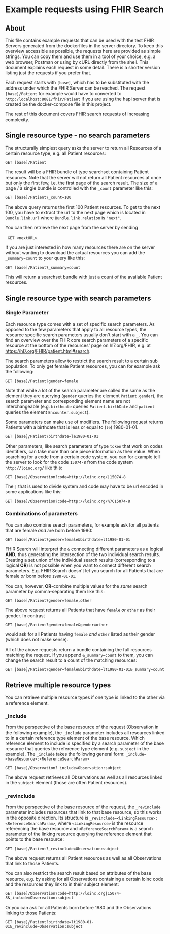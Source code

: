 # Example requests using FHIR Search

## About
This file contains example requests that can be used with the test FHIR Servers generated from the dockerfiles in the server directory. To keep this overview accessible as possible, the requests here are provided as simple strings. You can copy them and use them in a tool of your choice, e.g. a web browser, Postman or using by cURL directly from the shell. This document explains each request in some detail. There is a shorter version listing just the requests if you prefer that.

Each request starts with `[base]`, which has to be substituted with the address under which the FHIR Server can be reached. The request `[base]/Patient` for example would have to converted to `http:/localhost:8081/fhir/Patient` if you are using the hapi server that is created be the docker-compose file in this project.

The rest of this document covers FHIR search requests of increasing complexity.

## Single resource type - no search parameters
The structurally simplest query asks the server to return all Resources of a certain resource type, e.g. all Patient resources:

`GET [base]/Patient`

The result will be a FHIR bundle of type searchset containing Patient resources. Note that the server will not return all Patient resources at once but only the first few, i.e. the first page of the search result. The size of a page / a single bundle is controlled with the `_count` parameter like this:

`GET [base]/Patient?_count=100`

The above query returns the first 100 Patient resources. To get to the next 100, you have to extract the url to the next page which is located in `Bundle.link.url` where `Bundle.link.relation` is `"next"`.

You can then retrieve the next page from the server by sending 

` GET <nextURL>`.

If you are just interested in how many resources there are on the server without wanting to download the actual resources you can add the `_summary=count` to your query like this:

`GET [base]/Patient?_summary=count`

This will return a searchset bundle with just a count of the available Patient resources.

## Single resource type with search parameters

### Single Parameter
Each resource type comes with a set of specific search parameters. As opposed to the few parameters that apply to all resource types, the resource specific search parameters usually don't start with a `_`. You can find an overview over the FHIR core search parameters of a specific resource at the bottom of the resources' page on hl7.org/FHIR, e.g. at https://hl7.org/FHIR/patient.html#search.

The search parameters allow to restrict the search result to a certain sub population. To only get female Patient resources, you can for example ask the following:

`GET [base]/Patient?gender=female`

Note that while a lot of the search parameter are called the same as the element they are querying (`gender` queries the element `Patient.gender`), the search parameter and corresponding element name are not interchangeable (e.g. `birthdate` queries `Patient.birthDate` and `patient` queries the element `Encounter.subject`).


Some parameters can make use of modifiers. The following request returns Patients with a birthdate that is less or equal to (`le`) 1980-01-01.

`GET [base]/Patient?birthdate=le1980-01-01`

Other parameters, like search parameters of type `token` that work on codes identifiers, can take more than one piece information as their value. When searching for a code from a certain code system, you can for example tell the server to look for the code `15074-8` from the code system `http://loinc.org/` like this:

`GET [base]/Observation?code=http://loinc.org/|15074-8`

The `|` that is used to divide system and code may have to be url encoded in some applications like this:

`GET [base]/Observation?code=http://loinc.org/%7C15074-8`


### Combinations of parameters
You can also combine search parameters, for example ask for all patients that are female *and* are born before 1980:

`GET [base]/Patient?gender=female&birthdate=lt1980-01-01`

FHIR Search will interpret the `&` connecting different parameters as a logical **AND**, thus generating the intersection of the two individual search results. Creating a set union of the individual search results (corresponding to a logical **OR**) is not possible when you want to connect different search parameters. E.g. FHIR Search doesn't let you search for all Patients that are female *or* born before `1980-01-01`. 

You can, however, **OR**-combine multiple values for the *same* search parameter by comma-separating them like this:

`GET [base]/Patient?gender=female,other`

The above request returns all Patients that have `female` *or* `other` as their gender. In contrast

`GET [base]/Patient?gender=female&gender=other`

would ask for all Patients having `female` *and* `other` listed as their gender (which does not make sense).

All of the above requests return a bundle containing the full resources matching the request. If you append `&_summary=count` to them, you can change the search result to a count of the matching resources:

`GET [base]/Patient?gender=female&birthdate=lt1980-01-01&_summary=count`

## Retrieve multiple resource types 
You can retrieve multiple resource types if one type is linked to the other via a reference element. 

### _include
From the perspective of the base resource of the request (Observation in the following example), the `_include` parameter includes all resources linked to in a certain reference type element of the base resource. Which reference element to include is specified by a search parameter of the base resource that queries the reference type element (e.g. `subject` in the example). The `_include` takes the following general form: `_include=<baseResource>:<ReferenceSearchParam>` 

`GET [base]/Observation?_include=Observation:subject`

The above request retrieves all Observations as well as all resources linked in the `subject` element (those are often Patient resources).

### _revinclude
From the perspective of the base resource of the request, the `_revinclude` parameter includes resources that link to that base resource, so this works in the opposite direction. Its structure is `_revinclude=<LinkingResource>:<ReferenceSearchParam>`, where `<LinkingResource>` is the resource referencing the base resource and `<ReferenceSearchParam>` is a search parameter of the linking resource querying the reference element that points to the base resource:

`GET [base]/Patient?_revinclude=Observation:subject`

The above request returns all Patient resources as well as all Observations that link to those Patients.

You can also restrict the search result based on attributes of the base resource, e.g. by asking for all Observations containing a certain loinc code and the resources they link to in their subject element:

`GET [base]/Observation?code=http://loinc.org|15074-8&_include=Observation:subject`

Or you can ask for all Patients born before 1980 and the Observations linking to those Patients:

`GET [base]/Patient?birthdate=lt1980-01-01&_revinclude=Observation:subject`









